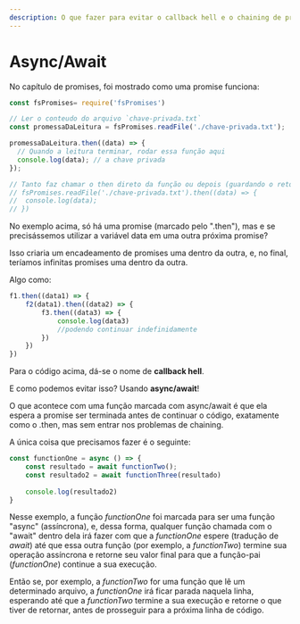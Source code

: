 ```yaml
---
description: O que fazer para evitar o callback hell e o chaining de promises?
---
```


# Async/Await

No capítulo de promises, foi mostrado como uma promise funciona:

```javascript
const fsPromises= require('fsPromises')

// Ler o conteudo do arquivo `chave-privada.txt`
const promessaDaLeitura = fsPromises.readFile('./chave-privada.txt');

promessaDaLeitura.then((data) => {
  // Quando a leitura terminar, rodar essa função aqui
  console.log(data); // a chave privada
});

// Tanto faz chamar o then direto da função ou depois (guardando o retorno da função em uma variavel)
// fsPromises.readFile('./chave-privada.txt').then((data) => {
//  console.log(data);
// })
```

No exemplo acima, só há uma promise \(marcado pelo ".then"\), mas e se precisássemos utilizar a variável data em uma outra próxima promise?

Isso criaria um encadeamento de promises uma dentro da outra, e, no final, teríamos infinitas promises uma dentro da outra.

Algo como:

```javascript
f1.then((data1) => {
    f2(data1).then((data2) => {
        f3.then((data3) => {
            console.log(data3)
            //podendo continuar indefinidamente
        })
    })
})
```

Para o código acima, dá-se o nome de **callback hell**.

E como podemos evitar isso? Usando **async/await**!

O que acontece com uma função marcada com async/await é que ela espera a promise ser terminada antes de continuar o código, exatamente como o .then, mas sem entrar nos problemas de chaining.

A única coisa que precisamos fazer é o seguinte:

```javascript
const functionOne = async () => {
    const resultado = await functionTwo();
    const resultado2 = await functionThree(resultado) 
    
    console.log(resultado2)
}
```

Nesse exemplo, a função _functionOne_ foi marcada para ser uma função "async" \(assíncrona\), e, dessa forma, qualquer função chamada com o "await" dentro dela irá fazer com que a _functionOne_ espere \(tradução de _await_\) até que essa outra função \(por exemplo, a _functionTwo_\) termine sua operação assíncrona e retorne seu valor final para que a função-pai \(_functionOne_\) continue a sua execução. 

Então se, por exemplo, a _functionTwo_ for uma função que lê um determinado arquivo, a _functionOne_ irá ficar parada naquela linha, esperando até que a _functionTwo_ termine a sua execução e retorne o que tiver de retornar, antes de prosseguir para a próxima linha de código.

